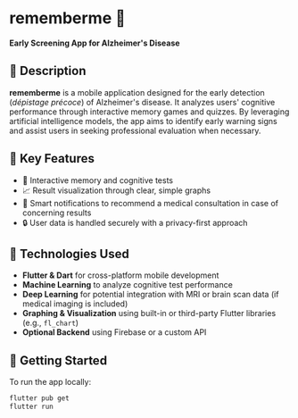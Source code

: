 # rememberme 🧠  
**Early Screening App for Alzheimer's Disease**

## 🧩 Description

**rememberme** is a mobile application designed for the early detection (*dépistage précoce*) of Alzheimer's disease. It analyzes users' cognitive performance through interactive memory games and quizzes. By leveraging artificial intelligence models, the app aims to identify early warning signs and assist users in seeking professional evaluation when necessary.

## 🧠 Key Features

- 🧪 Interactive memory and cognitive tests
- 📈 Result visualization through clear, simple graphs
- 🔔 Smart notifications to recommend a medical consultation in case of concerning results
- 🔒 User data is handled securely with a privacy-first approach

## 🧬 Technologies Used

- **Flutter & Dart** for cross-platform mobile development
- **Machine Learning** to analyze cognitive test performance
- **Deep Learning** for potential integration with MRI or brain scan data (if medical imaging is included)
- **Graphing & Visualization** using built-in or third-party Flutter libraries (e.g., `fl_chart`)
- **Optional Backend** using Firebase or a custom API

## 🚀 Getting Started

To run the app locally:

```bash
flutter pub get
flutter run
